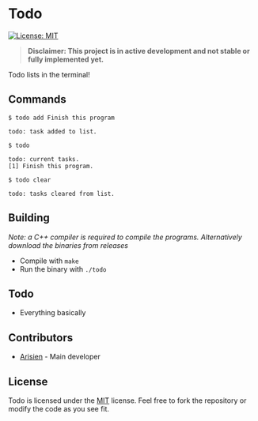 # Todo

[![License: MIT](https://img.shields.io/badge/License-MIT-yellow.svg)](https://opensource.org/licenses/MIT)

> **Disclaimer: This project is in active development and not stable or fully implemented yet.**

Todo lists in the terminal!

## Commands

`$ todo add Finish this program`

```
todo: task added to list.
```

`$ todo`

```
todo: current tasks.
[1] Finish this program.
```

`$ todo clear`

```
todo: tasks cleared from list.
```


## Building

*Note: a C++ compiler is required to compile the programs. Alternatively download the binaries from releases*

* Compile with `make`
* Run the binary with `./todo`

## Todo

* Everything basically

## Contributors

* [Arisien](https://github.com/Arisien) - Main developer

## License
Todo is licensed under the [MIT](LICENSE) license. Feel free to fork the repository or modify the code as you see fit.
